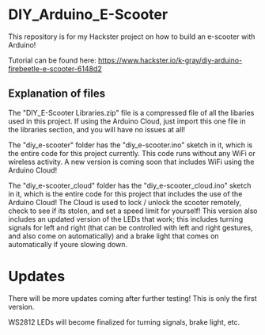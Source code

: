 # DIY_Arduino_E-Scooter
This repository is for my Hackster project on how to build an e-scooter with Arduino!

Tutorial can be found here:
https://www.hackster.io/k-gray/diy-arduino-firebeetle-e-scooter-6148d2

## Explanation of files

The "DIY_E-Scooter Libraries.zip" file is a compressed file of all the libaries used in this project.  If using the Arduino Cloud, just import this one file in the libraries section, and you will have no issues at all!

The "diy_e-scooter" folder has the "diy_e-scooter.ino" sketch in it, which is the entire code for this project currently.  This code runs without any WiFi or wireless activity.  A new version is coming soon that includes WiFi using the Arduino Cloud!

The "diy_e-scooter_cloud" folder has the "diy_e-scooter_cloud.ino" sketch in it, which is the entire code for this project that includes the use of the Arduino Cloud!  The Cloud is used to lock / unlock the scooter remotely, check to see if its stolen, and set a speed limit for yourself!  This version also includes an updated version of the LEDs that work; this includes turning signals for left and right (that can be controlled with left and right gestures, and also come on automatically) and a brake light that comes on automatically if youre slowing down.

# Updates
There will be more updates coming after further testing!  This is only the first version.

WS2812 LEDs will become finalized for turning signals, brake light, etc.

